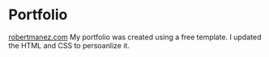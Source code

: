 # Portfolio
[robertmanez.com](http://robertmanez.com/)
My portfolio was created using a free template. I updated the HTML and CSS to persoanlize it.

